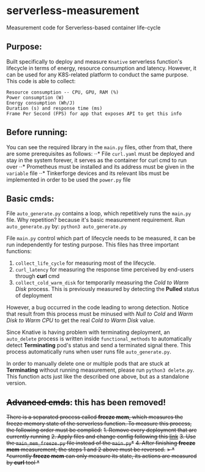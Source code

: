 # serverless-measurement
Measurement code for Serverless-based container life-cycle 

## Purpose:
Built specifically to deploy and measure `Knative` serverless function's lifecycle in terms of energy, resource consumption and latency.
However, it can be used for any K8S-related platform to conduct the same purpose. This code is able to collect:
```
Resource consumption -- CPU, GPU, RAM (%)
Power consumption (W) 
Energy consumption (Wh/J)
Duration (s) and response time (ms)
Frame Per Second (FPS) for app that exposes API to get this info

```

## Before running:
You can see the required library in the `main.py` files, other from that, there are some prerequisites as follows:
⋅⋅* File `curl.yaml` must be deployed and stay in the system forever, it serves as the container for curl cmd to run over
⋅⋅* Prometheus must be installed and its address must be given in the `variable` file
⋅⋅* Tinkerforge devices and its relevant libs must be implemented in order to be used the `power.py` file

## Basic cmds:
File `auto_generate.py` contains a loop, which repetitively runs the `main.py` file. Why repetition? because it's basic measurement requirement. Run `auto_generate.py` by: `python3 auto_generate.py`  

File `main.py` control which part of lifecycle needs to be measured, it can be run independently for testing purpose. This files has three important functions:  
  
1. `collect_life_cycle` for measuring most of the lifecycle.
2. `curl_latency` for measuring the response time perceived by end-users through **curl** cmd
3. `collect_cold_warm_disk` for temporarily measuring the *Cold to Warm Disk* process. This is previously measured by detecting the **Pulled** status of deployment  

However, a bug occurred in the code leading to wrong detection. Notice that result from this process must be minused with *Null to Cold* and *Warm Disk to Warm CPU* to get the real *Cold to Warm Disk* value.  

Since Knative is having problem with terminating deployment, an `auto_delete` process is written inside `functional_methods` to automatically detect **Terminating** pod's status and send a terminated signal there. This process automatically runs when user runs file `auto_generate.py`.  

In order to manually delete one or multiple pods that are stuck at **Terminating** without running measurement, please run `python3 delete.py`. This function acts just like the described one above, but as a standalone version. 
## ~~Advanced cmds~~: this has been removed!
~~There is a separated process called **freeze mem**, which measures the freeze memory state of the serverless function. To measure this process, the following order must be complied:~~
~~1. Remove every deployment that are currently running~~
~~2. Apply files and change config following this [link](https://github.com/knative-sandbox/container-freezer)~~
~~3. Use the `main_mem_freeze.py` file instead of the `main.py`*~~
~~4. After finishing **freeze mem** measurement, the steps 1 and 2 above must be reversed.~~
~~> * *currently **freeze mem** can only measure its state, its actions are measured by **curl** tool *~~